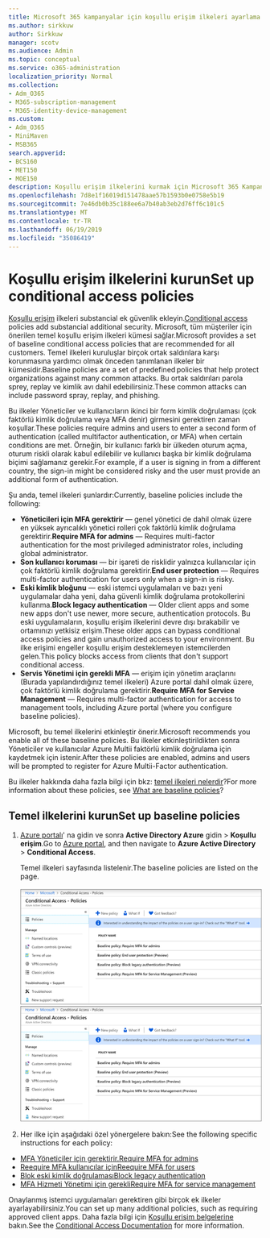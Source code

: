 ```yaml
---
title: Microsoft 365 kampanyalar için koşullu erişim ilkeleri ayarlama
ms.author: sirkkuw
author: Sirkkuw
manager: scotv
ms.audience: Admin
ms.topic: conceptual
ms.service: o365-administration
localization_priority: Normal
ms.collection:
- Adm_O365
- M365-subscription-management
- M365-identity-device-management
ms.custom:
- Adm_O365
- MiniMaven
- MSB365
search.appverid:
- BCS160
- MET150
- MOE150
description: Koşullu erişim ilkelerini kurmak için Microsoft 365 Kampanyalar öğrenin.
ms.openlocfilehash: 7d8e1f16019d151478aae57b1593b0e0758e5b19
ms.sourcegitcommit: 7e46db0b35c188ee6a7b40ab3eb2d76ff6c101c5
ms.translationtype: MT
ms.contentlocale: tr-TR
ms.lasthandoff: 06/19/2019
ms.locfileid: "35086419"
---
```

# <a name="set-up-conditional-access-policies"></a><span data-ttu-id="08fdb-103">Koşullu erişim ilkelerini kurun</span><span class="sxs-lookup"><span data-stu-id="08fdb-103">Set up conditional access policies</span></span>

<span data-ttu-id="08fdb-104">[Koşullu erişim](https://docs.microsoft.com/azure/active-directory/conditional-access/overview) ilkeleri substancial ek güvenlik ekleyin.</span><span class="sxs-lookup"><span data-stu-id="08fdb-104">[Conditional access](https://docs.microsoft.com/azure/active-directory/conditional-access/overview) policies add substancial additional security.</span></span> <span data-ttu-id="08fdb-105">Microsoft, tüm müşteriler için önerilen temel koşullu erişim ilkeleri kümesi sağlar.</span><span class="sxs-lookup"><span data-stu-id="08fdb-105">Microsoft provides a set of baseline conditional access policies that are recommended for all customers.</span></span> <span data-ttu-id="08fdb-106">Temel ilkeleri kuruluşlar birçok ortak saldırılara karşı korunmasına yardımcı olmak önceden tanımlanan ilkeler bir kümesidir.</span><span class="sxs-lookup"><span data-stu-id="08fdb-106">Baseline policies are a set of predefined policies that help protect organizations against many common attacks.</span></span> <span data-ttu-id="08fdb-107">Bu ortak saldırıları parola sprey, replay ve kimlik avı dahil edebilirsiniz.</span><span class="sxs-lookup"><span data-stu-id="08fdb-107">These common attacks can include password spray, replay, and phishing.</span></span>

<span data-ttu-id="08fdb-108">Bu ilkeler Yöneticiler ve kullanıcıların ikinci bir form kimlik doğrulaması (çok faktörlü kimlik doğrulama veya MFA denir) girmesini gerektiren zaman koşullar.</span><span class="sxs-lookup"><span data-stu-id="08fdb-108">These policies require admins and users to enter a second form of authentication (called multifactor authentication, or MFA) when certain conditions are met.</span></span> <span data-ttu-id="08fdb-109">Örneğin, bir kullanıcı farklı bir ülkeden oturum açma, oturum riskli olarak kabul edilebilir ve kullanıcı başka bir kimlik doğrulama biçimi sağlamanız gerekir.</span><span class="sxs-lookup"><span data-stu-id="08fdb-109">For example, if a user is signing in from a different country, the sign-in might be considered risky and the user must provide an additional form of authentication.</span></span> 

<span data-ttu-id="08fdb-110">Şu anda, temel ilkeleri şunlardır:</span><span class="sxs-lookup"><span data-stu-id="08fdb-110">Currently, baseline policies include the following:</span></span>
- <span data-ttu-id="08fdb-111">**Yöneticileri için MFA gerektirir** — genel yönetici de dahil olmak üzere en yüksek ayrıcalıklı yönetici rolleri çok faktörlü kimlik doğrulama gerektirir.</span><span class="sxs-lookup"><span data-stu-id="08fdb-111">**Require MFA for admins** — Requires multi-factor authentication for the most privileged administrator roles, including global administrator.</span></span>
- <span data-ttu-id="08fdb-112">**Son kullanıcı koruması** — bir işareti de risklidir yalnızca kullanıcılar için çok faktörlü kimlik doğrulama gerektirir.</span><span class="sxs-lookup"><span data-stu-id="08fdb-112">**End user protection** — Requires multi-factor authentication for users only when a sign-in is risky.</span></span> 
- <span data-ttu-id="08fdb-113">**Eski kimlik bloğunu** — eski istemci uygulamaları ve bazı yeni uygulamalar daha yeni, daha güvenli kimlik doğrulama protokollerini kullanma.</span><span class="sxs-lookup"><span data-stu-id="08fdb-113">**Block legacy authentication** — Older client apps and some new apps don't use newer, more secure, authentication protocols.</span></span> <span data-ttu-id="08fdb-114">Bu eski uygulamaların, koşullu erişim ilkelerini devre dışı bırakabilir ve ortamınızı yetkisiz erişim.</span><span class="sxs-lookup"><span data-stu-id="08fdb-114">These older apps can bypass conditional access policies and gain unauthorized access to your environment.</span></span> <span data-ttu-id="08fdb-115">Bu ilke erişimi engeller koşullu erişim desteklemeyen istemcilerden gelen.</span><span class="sxs-lookup"><span data-stu-id="08fdb-115">This policy blocks access from clients that don't support conditional access.</span></span> 
- <span data-ttu-id="08fdb-116">**Servis Yönetimi için gerekli MFA** — erişim için yönetim araçlarını (Burada yapılandırdığınız temel ilkeleri) Azure portal dahil olmak üzere, çok faktörlü kimlik doğrulama gerektirir.</span><span class="sxs-lookup"><span data-stu-id="08fdb-116">**Require MFA for Service Management** — Requires multi-factor authentication for access to management tools, including Azure portal (where you configure baseline policies).</span></span> 

<span data-ttu-id="08fdb-117">Microsoft, bu temel ilkelerini etkinleştir önerir.</span><span class="sxs-lookup"><span data-stu-id="08fdb-117">Microsoft recommends you enable all of these baseline policies.</span></span> <span data-ttu-id="08fdb-118">Bu ilkeler etkinleştirildikten sonra Yöneticiler ve kullanıcılar Azure Multii faktörlü kimlik doğrulama için kaydetmek için istenir.</span><span class="sxs-lookup"><span data-stu-id="08fdb-118">After these policies are enabled, admins and users will be prompted to register for Azure Multii-Factor authentication.</span></span>

<span data-ttu-id="08fdb-119">Bu ilkeler hakkında daha fazla bilgi için bkz: [temel ilkeleri nelerdir](https://docs.microsoft.com/azure/active-directory/conditional-access/concept-baseline-protection)?</span><span class="sxs-lookup"><span data-stu-id="08fdb-119">For more information about these policies, see [What are baseline policies](https://docs.microsoft.com/azure/active-directory/conditional-access/concept-baseline-protection)?</span></span>


## <a name="set-up-baseline-policies"></a><span data-ttu-id="08fdb-120">Temel ilkelerini kurun</span><span class="sxs-lookup"><span data-stu-id="08fdb-120">Set up baseline policies</span></span>

1. <span data-ttu-id="08fdb-121">[Azure portalı](https://portal.azure.com)' na gidin ve sonra **Active Directory Azure** gidin \> **Koşullu erişim**.</span><span class="sxs-lookup"><span data-stu-id="08fdb-121">Go to [Azure portal](https://portal.azure.com), and then navigate to **Azure Active Directory** \> **Conditional Access**.</span></span>
    
    <span data-ttu-id="08fdb-122">Temel ilkeleri sayfasında listelenir.</span><span class="sxs-lookup"><span data-stu-id="08fdb-122">The baseline policies are listed on the page.</span></span> <br/> <br/>
    <span data-ttu-id="08fdb-123">![Koşullu erişim için temel ilkelerini listeler sayfası.](media/baslinepolicies.png)</span><span class="sxs-lookup"><span data-stu-id="08fdb-123">![Page that lists baseline policies for conditional access.](media/baslinepolicies.png)</span></span>
1. <span data-ttu-id="08fdb-124">Her ilke için aşağıdaki özel yönergelere bakın:</span><span class="sxs-lookup"><span data-stu-id="08fdb-124">See the following specific instructions for each policy:</span></span>

  - [<span data-ttu-id="08fdb-125">MFA Yöneticiler için gerektirir.</span><span class="sxs-lookup"><span data-stu-id="08fdb-125">Require MFA for admins</span></span>](https://docs.microsoft.com/en-us/azure/active-directory/conditional-access/howto-baseline-protect-administrators)
- [<span data-ttu-id="08fdb-126">Reequire MFA kullanıcılar için</span><span class="sxs-lookup"><span data-stu-id="08fdb-126">Reequire MFA for users</span></span>](https://docs.microsoft.com/en-us/azure/active-directory/conditional-access/howto-baseline-protect-end-users)  
 - [<span data-ttu-id="08fdb-127">Blok eski kimlik doğrulaması</span><span class="sxs-lookup"><span data-stu-id="08fdb-127">Block legacy authentication</span></span>](https://docs.microsoft.com/en-us/azure/active-directory/conditional-access/howto-baseline-protect-legacy-auth)
  - [<span data-ttu-id="08fdb-128">MFA Hizmeti Yönetimi için gerekli</span><span class="sxs-lookup"><span data-stu-id="08fdb-128">Require MFA for service management</span></span>](https://docs.microsoft.com/azure/active-directory/conditional-access/howto-baseline-protect-azure)

<span data-ttu-id="08fdb-129">Onaylanmış istemci uygulamaları gerektiren gibi birçok ek ilkeler ayarlayabilirsiniz.</span><span class="sxs-lookup"><span data-stu-id="08fdb-129">You can set up many additional policies, such as requiring approved client apps.</span></span> <span data-ttu-id="08fdb-130">Daha fazla bilgi için [Koşullu erişim belgelerine](https://docs.microsoft.com/azure/active-directory/conditional-access/) bakın.</span><span class="sxs-lookup"><span data-stu-id="08fdb-130">See the [Conditional Access Documentation](https://docs.microsoft.com/azure/active-directory/conditional-access/) for more information.</span></span>